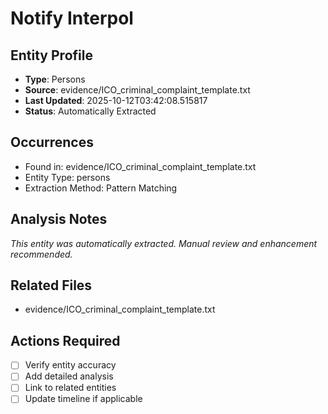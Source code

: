 # Notify Interpol

## Entity Profile
- **Type**: Persons
- **Source**: evidence/ICO_criminal_complaint_template.txt
- **Last Updated**: 2025-10-12T03:42:08.515817
- **Status**: Automatically Extracted

## Occurrences
- Found in: evidence/ICO_criminal_complaint_template.txt
- Entity Type: persons
- Extraction Method: Pattern Matching

## Analysis Notes
*This entity was automatically extracted. Manual review and enhancement recommended.*

## Related Files
- evidence/ICO_criminal_complaint_template.txt

## Actions Required
- [ ] Verify entity accuracy
- [ ] Add detailed analysis
- [ ] Link to related entities
- [ ] Update timeline if applicable
